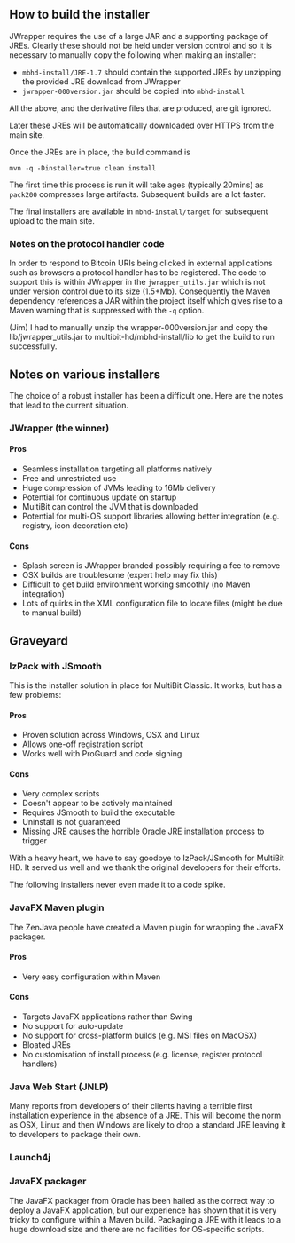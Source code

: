 ## How to build the installer

JWrapper requires the use of a large JAR and a supporting package of JREs. Clearly these should not be held under
version control and so it is necessary to manually copy the following when making an installer:

* `mbhd-install/JRE-1.7` should contain the supported JREs by unzipping the provided JRE download from JWrapper
* `jwrapper-000version.jar` should be copied into `mbhd-install`

All the above, and the derivative files that are produced, are git ignored.

Later these JREs will be automatically downloaded over HTTPS from the main site.

Once the JREs are in place, the build command is

```
mvn -q -Dinstaller=true clean install
```

The first time this process is run it will take ages (typically 20mins) as `pack200` compresses large artifacts.
Subsequent builds are a lot faster.

The final installers are available in `mbhd-install/target` for subsequent upload to the main site.

### Notes on the protocol handler code 

In order to respond to Bitcoin URIs being clicked in external applications such as browsers a protocol handler
has to be registered. The code to support this is within JWrapper in the `jwrapper_utils.jar` which is not under
version control due to its size (1.5+Mb). Consequently the Maven dependency references a JAR within the project
itself which gives rise to a Maven warning that is suppressed with the `-q` option.

(Jim) I had to manually unzip the wrapper-000version.jar and copy the lib/jwrapper_utils.jar to multibit-hd/mbhd-install/lib to get the build to run successfully.
 
## Notes on various installers

The choice of a robust installer has been a difficult one. Here are the notes that lead to the current situation.

### JWrapper (the winner)

#### Pros

* Seamless installation targeting all platforms natively
* Free and unrestricted use
* Huge compression of JVMs leading to 16Mb delivery
* Potential for continuous update on startup
* MultiBit can control the JVM that is downloaded
* Potential for multi-OS support libraries allowing better integration (e.g. registry, icon decoration etc)

#### Cons

* Splash screen is JWrapper branded possibly requiring a fee to remove
* OSX builds are troublesome (expert help may fix this)
* Difficult to get build environment working smoothly (no Maven integration)
* Lots of quirks in the XML configuration file to locate files (might be due to manual build)

## Graveyard

### IzPack with JSmooth

This is the installer solution in place for MultiBit Classic. It works, but has a few problems:

#### Pros

* Proven solution across Windows, OSX and Linux
* Allows one-off registration script
* Works well with ProGuard and code signing

#### Cons

* Very complex scripts
* Doesn't appear to be actively maintained
* Requires JSmooth to build the executable
* Uninstall is not guaranteed
* Missing JRE causes the horrible Oracle JRE installation process to trigger

With a heavy heart, we have to say goodbye to IzPack/JSmooth for MultiBit HD. It served us well
and we thank the original developers for their efforts.

The following installers never even made it to a code spike.

### JavaFX Maven plugin

The ZenJava people have created a Maven plugin for wrapping the JavaFX packager.

#### Pros

* Very easy configuration within Maven

#### Cons

* Targets JavaFX applications rather than Swing
* No support for auto-update
* No support for cross-platform builds (e.g. MSI files on MacOSX)
* Bloated JREs
* No customisation of install process (e.g. license, register protocol handlers)

### Java Web Start (JNLP)

Many reports from developers of their clients having a terrible first installation experience in
the absence of a JRE. This will become the norm as OSX, Linux and then Windows are likely to drop
a standard JRE leaving it to developers to package their own.

### Launch4j



### JavaFX packager

The JavaFX packager from Oracle has been hailed as the correct way to deploy a JavaFX application,
but our experience has shown that it is very tricky to configure within a Maven build. Packaging a
JRE with it leads to a huge download size and there are no facilities for OS-specific scripts.


